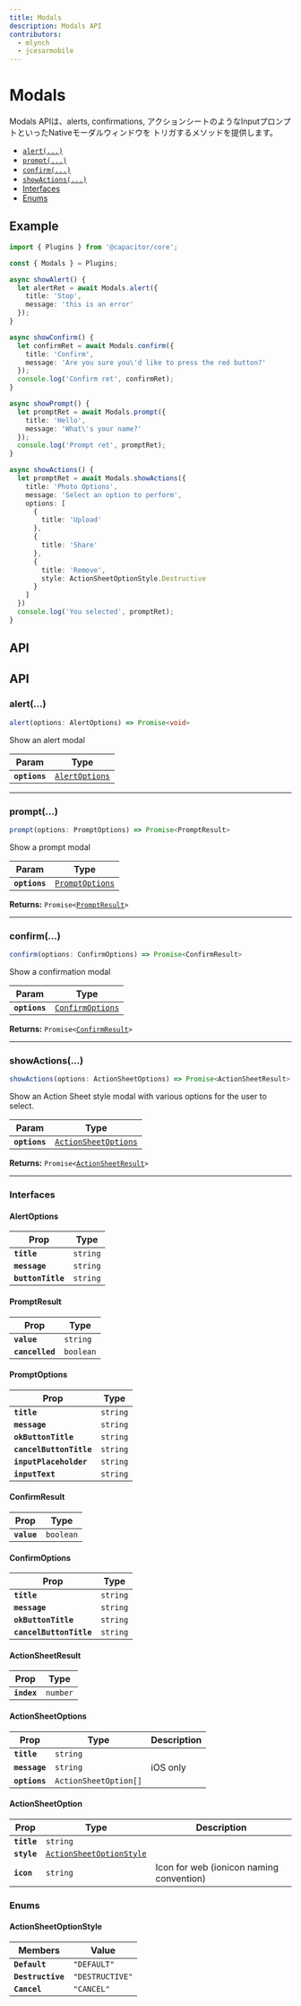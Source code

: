 ```yaml
---
title: Modals
description: Modals API
contributors:
  - mlynch
  - jcesarmobile
---
```


<plugin-platforms platforms="pwa,ios,android"></plugin-platforms>

# Modals

Modals APIは、alerts, confirmations, アクションシートのようなInputプロンプトといったNativeモーダルウィンドウを
トリガするメソッドを提供します。

<docgen-index>

* [`alert(...)`](#alert)
* [`prompt(...)`](#prompt)
* [`confirm(...)`](#confirm)
* [`showActions(...)`](#showactions)
* [Interfaces](#interfaces)
* [Enums](#enums)

</docgen-index>

## Example

```typescript
import { Plugins } from '@capacitor/core';

const { Modals } = Plugins;

async showAlert() {
  let alertRet = await Modals.alert({
    title: 'Stop',
    message: 'this is an error'
  });
}

async showConfirm() {
  let confirmRet = await Modals.confirm({
    title: 'Confirm',
    message: 'Are you sure you\'d like to press the red button?'
  });
  console.log('Confirm ret', confirmRet);
}

async showPrompt() {
  let promptRet = await Modals.prompt({
    title: 'Hello',
    message: 'What\'s your name?'
  });
  console.log('Prompt ret', promptRet);
}

async showActions() {
  let promptRet = await Modals.showActions({
    title: 'Photo Options',
    message: 'Select an option to perform',
    options: [
      {
        title: 'Upload'
      },
      {
        title: 'Share'
      },
      {
        title: 'Remove',
        style: ActionSheetOptionStyle.Destructive
      }
    ]
  })
  console.log('You selected', promptRet);
}
```

## API

<docgen-api>
<!--Update the source file JSDoc comments and rerun docgen to update the docs below-->

## API

### alert(...)

```typescript
alert(options: AlertOptions) => Promise<void>
```

Show an alert modal

| Param         | Type                                                  |
| ------------- | ----------------------------------------------------- |
| **`options`** | <code><a href="#alertoptions">AlertOptions</a></code> |

--------------------


### prompt(...)

```typescript
prompt(options: PromptOptions) => Promise<PromptResult>
```

Show a prompt modal

| Param         | Type                                                    |
| ------------- | ------------------------------------------------------- |
| **`options`** | <code><a href="#promptoptions">PromptOptions</a></code> |

**Returns:** <code>Promise&lt;<a href="#promptresult">PromptResult</a>&gt;</code>

--------------------


### confirm(...)

```typescript
confirm(options: ConfirmOptions) => Promise<ConfirmResult>
```

Show a confirmation modal

| Param         | Type                                                      |
| ------------- | --------------------------------------------------------- |
| **`options`** | <code><a href="#confirmoptions">ConfirmOptions</a></code> |

**Returns:** <code>Promise&lt;<a href="#confirmresult">ConfirmResult</a>&gt;</code>

--------------------


### showActions(...)

```typescript
showActions(options: ActionSheetOptions) => Promise<ActionSheetResult>
```

Show an Action Sheet style modal with various options for the user
to select.

| Param         | Type                                                              |
| ------------- | ----------------------------------------------------------------- |
| **`options`** | <code><a href="#actionsheetoptions">ActionSheetOptions</a></code> |

**Returns:** <code>Promise&lt;<a href="#actionsheetresult">ActionSheetResult</a>&gt;</code>

--------------------


### Interfaces


#### AlertOptions

| Prop              | Type                |
| ----------------- | ------------------- |
| **`title`**       | <code>string</code> |
| **`message`**     | <code>string</code> |
| **`buttonTitle`** | <code>string</code> |


#### PromptResult

| Prop            | Type                 |
| --------------- | -------------------- |
| **`value`**     | <code>string</code>  |
| **`cancelled`** | <code>boolean</code> |


#### PromptOptions

| Prop                    | Type                |
| ----------------------- | ------------------- |
| **`title`**             | <code>string</code> |
| **`message`**           | <code>string</code> |
| **`okButtonTitle`**     | <code>string</code> |
| **`cancelButtonTitle`** | <code>string</code> |
| **`inputPlaceholder`**  | <code>string</code> |
| **`inputText`**         | <code>string</code> |


#### ConfirmResult

| Prop        | Type                 |
| ----------- | -------------------- |
| **`value`** | <code>boolean</code> |


#### ConfirmOptions

| Prop                    | Type                |
| ----------------------- | ------------------- |
| **`title`**             | <code>string</code> |
| **`message`**           | <code>string</code> |
| **`okButtonTitle`**     | <code>string</code> |
| **`cancelButtonTitle`** | <code>string</code> |


#### ActionSheetResult

| Prop        | Type                |
| ----------- | ------------------- |
| **`index`** | <code>number</code> |


#### ActionSheetOptions

| Prop          | Type                             | Description |
| ------------- | -------------------------------- | ----------- |
| **`title`**   | <code>string</code>              |             |
| **`message`** | <code>string</code>              | iOS only    |
| **`options`** | <code>ActionSheetOption[]</code> |             |


#### ActionSheetOption

| Prop        | Type                                                                      | Description                              |
| ----------- | ------------------------------------------------------------------------- | ---------------------------------------- |
| **`title`** | <code>string</code>                                                       |                                          |
| **`style`** | <code><a href="#actionsheetoptionstyle">ActionSheetOptionStyle</a></code> |                                          |
| **`icon`**  | <code>string</code>                                                       | Icon for web (ionicon naming convention) |


### Enums


#### ActionSheetOptionStyle

| Members           | Value                      |
| ----------------- | -------------------------- |
| **`Default`**     | <code>"DEFAULT"</code>     |
| **`Destructive`** | <code>"DESTRUCTIVE"</code> |
| **`Cancel`**      | <code>"CANCEL"</code>      |

</docgen-api>
